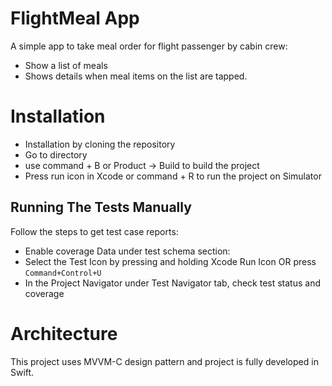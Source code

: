 # FlightMeal App

A simple app to take meal order for flight passenger by cabin crew:
* Show a list of meals
* Shows details when meal items on the list are tapped. 
 

# Installation

* Installation by cloning the repository
* Go to directory
* use command + B or Product -> Build to build the project
* Press run icon in Xcode or command + R to run the project on Simulator

## Running The Tests Manually 

Follow the steps to get test case reports:
* Enable coverage Data under test schema section:
* Select the Test Icon by pressing and holding Xcode Run Icon OR press `Command+Control+U`
* In the Project Navigator under Test Navigator tab, check test status and coverage 

# Architecture

 This project uses MVVM-C design pattern and project is fully developed in Swift.
 
 
 

